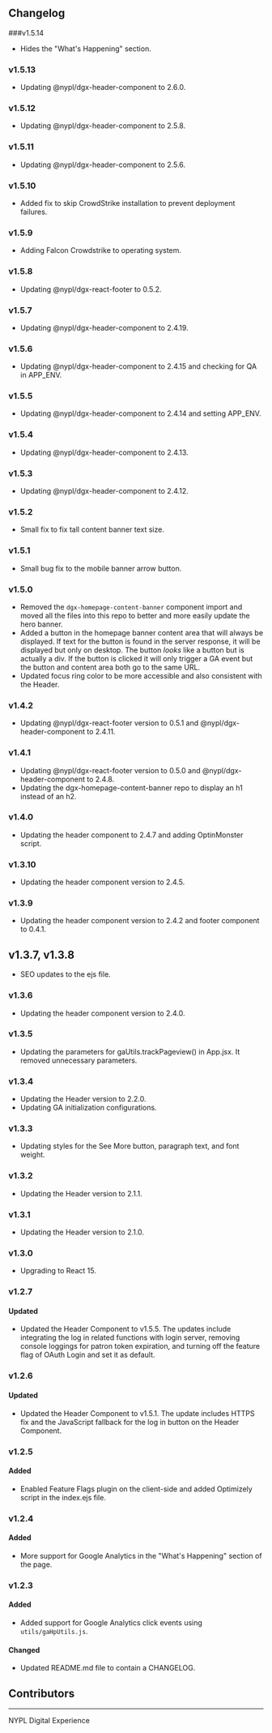## Changelog

###v1.5.14
- Hides the "What's Happening" section.

### v1.5.13
- Updating @nypl/dgx-header-component to 2.6.0.

### v1.5.12
- Updating @nypl/dgx-header-component to 2.5.8.

### v1.5.11
- Updating @nypl/dgx-header-component to 2.5.6.

### v1.5.10
- Added fix to skip CrowdStrike installation to prevent deployment failures.

### v1.5.9
- Adding Falcon Crowdstrike to operating system.

### v1.5.8
- Updating @nypl/dgx-react-footer to 0.5.2.

### v1.5.7
- Updating @nypl/dgx-header-component to 2.4.19.

### v1.5.6
- Updating @nypl/dgx-header-component to 2.4.15 and checking for QA in APP_ENV.

### v1.5.5
- Updating @nypl/dgx-header-component to 2.4.14 and setting APP_ENV.

### v1.5.4
- Updating @nypl/dgx-header-component to 2.4.13.

### v1.5.3
- Updating @nypl/dgx-header-component to 2.4.12.

### v1.5.2
- Small fix to fix tall content banner text size.

### v1.5.1
- Small bug fix to the mobile banner arrow button.

### v1.5.0
- Removed the `dgx-homepage-content-banner` component import and moved all the files into this repo to better and more easily update the hero banner.
- Added a button in the homepage banner content area that will always be displayed. If text for the button is found in the server response, it will be displayed but only on desktop. The button _looks_ like a button but is actually a div. If the button is clicked it will only trigger a GA event but the button and content area both go to the same URL.
- Updated focus ring color to be more accessible and also consistent with the Header.

### v1.4.2
- Updating @nypl/dgx-react-footer version to 0.5.1 and @nypl/dgx-header-component to 2.4.11.

### v1.4.1
- Updating @nypl/dgx-react-footer version to 0.5.0 and @nypl/dgx-header-component to 2.4.8.
- Updating the dgx-homepage-content-banner repo to display an h1 instead of an h2.

### v1.4.0
- Updating the header component to 2.4.7 and adding OptinMonster script.

### v1.3.10
- Updating the header component version to 2.4.5.

### v1.3.9
- Updating the header component version to 2.4.2 and footer component to 0.4.1.

## v1.3.7, v1.3.8
- SEO updates to the ejs file.

### v1.3.6
- Updating the header component version to 2.4.0.

### v1.3.5
- Updating the parameters for gaUtils.trackPageview() in App.jsx. It removed unnecessary parameters.

### v1.3.4
- Updating the Header version to 2.2.0.
- Updating GA initialization configurations.

### v1.3.3
- Updating styles for the See More button, paragraph text, and font weight.

### v1.3.2
- Updating the Header version to 2.1.1.

### v1.3.1
- Updating the Header version to 2.1.0.

### v1.3.0
- Upgrading to React 15.

### v1.2.7
#### Updated
- Updated the Header Component to v1.5.5. The updates include integrating the log in related functions with login server, removing console loggings for patron token expiration, and turning off the feature flag of OAuth Login and set it as default.

### v1.2.6
#### Updated
- Updated the Header Component to v1.5.1. The update includes HTTPS fix and the JavaScript fallback for the log in button on the Header Component.

### v1.2.5
#### Added
- Enabled Feature Flags plugin on the client-side and added Optimizely script in the index.ejs file.

### v1.2.4
#### Added
- More support for Google Analytics in the "What's Happening" section of the page.

### v1.2.3
#### Added
- Added support for Google Analytics click events using `utils/gaHpUtils.js`.

#### Changed
- Updated README.md file to contain a CHANGELOG.

## Contributors
----
NYPL Digital Experience
